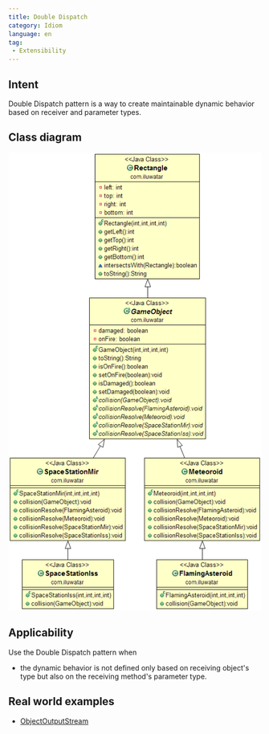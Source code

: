 ```yaml
---
title: Double Dispatch
category: Idiom
language: en
tag:
 - Extensibility
---
```


## Intent
Double Dispatch pattern is a way to create maintainable dynamic
behavior based on receiver and parameter types.

## Class diagram
![alt text](./etc/double-dispatch.png "Double Dispatch")

## Applicability
Use the Double Dispatch pattern when

* the dynamic behavior is not defined only based on receiving object's type but also on the receiving method's parameter type.

## Real world examples

* [ObjectOutputStream](https://docs.oracle.com/javase/8/docs/api/java/io/ObjectOutputStream.html)
